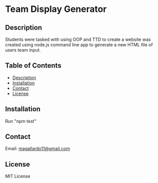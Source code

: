 # Team Display Generator

## Description
Students were tasked with using OOP and TTD to create a website was created using node.js command line app to generate a new HTML file of users team input.

## Table of Contents
* [Description](#Description)
* [Installation](#Installation)
* [Contact](#Contact)
* [License](#License)

## Installation
Run "npm test"

## Contact
Email: magallardo11@gmail.com

## License
MIT License